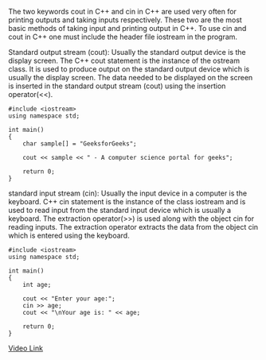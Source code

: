 The two keywords cout in C++ and cin in C++ are used very often for printing outputs and taking inputs respectively. These two are the most basic methods of taking input and printing output in C++. To use cin and cout in C++ one must include the header file iostream in the program.

Standard output stream (cout): Usually the standard output device is the display screen. The C++ cout statement is the instance of the ostream class. It is used to produce output on the standard output device which is usually the display screen. The data needed to be displayed on the screen is inserted in the standard output stream (cout) using the insertion operator(<<).

```
#include <iostream>
using namespace std;
 
int main()
{
    char sample[] = "GeeksforGeeks";
 
    cout << sample << " - A computer science portal for geeks";
 
    return 0;
}
```

standard input stream (cin): Usually the input device in a computer is the keyboard. C++ cin statement is the instance of the class iostream and is used to read input from the standard input device which is usually a keyboard. 
The extraction operator(>>) is used along with the object cin for reading inputs. The extraction operator extracts the data from the object cin which is entered using the keyboard.

```
#include <iostream>
using namespace std;
 
int main()
{
    int age;
 
    cout << "Enter your age:";
    cin >> age;
    cout << "\nYour age is: " << age;
 
    return 0;
}
```

[Video Link](https://youtu.be/I16GqVWJXKE)